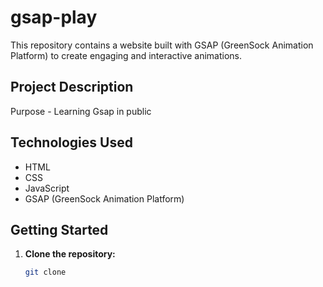 # gsap-play

This repository contains a website built with GSAP (GreenSock Animation Platform) to create engaging and interactive animations.

## Project Description

Purpose - Learning Gsap in public

## Technologies Used

* HTML
* CSS
* JavaScript
* GSAP (GreenSock Animation Platform)

## Getting Started

1. **Clone the repository:**
   ```bash
   git clone 
